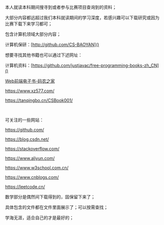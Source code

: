 本人就读本科期间搜寻到或者参与比赛项目查询到的资料；

大部分内容都远超过我们本科就读期间的学习深度，若感兴趣可以下载研究或因为比赛下载下来学习都可；

包含计算机领域大部分内容；

计算机保研：[http://github.com/CS-BAOYAN]()

想要寻找其他书籍也可以通过下述网址：

计算机资料：[https://github.com/justjavac/free-programming-books-zh_CN﻿]()

[Web前端电子书-码农之家](https://www.xz577.com/e/qianduan/)

https://www.xz577.com/

https://tanqingbo.cn/CSBook001/﻿

﻿

可关注的一些网站：

https://github.com/

https://blog.csdn.net/

https://stackoverflow.com/

https://www.aliyun.com/

https://www.w3school.com.cn/

https://www.cnblogs.com/

https://leetcode.cn/

数学部分是偶然间下载得到的，固保留下来了；

具体包含的文件都在文件里面展示了；可以按需查找；

学海无涯，适合自己的才是最好的；
